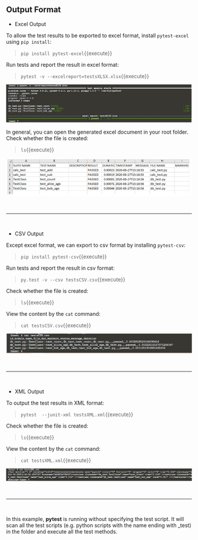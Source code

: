 ## Output Format

- Excel Output

To allow the test results to be exported to excel format, install `pytest-excel` using `pip install`:
> `pip install pytest-excel`{{execute}}

Run tests and report the result in excel format:
> `pytest -v --excelreport=testsXLSX.xlsx`{{execute}}

![Picture5](./assets/Picture5.png)

In general, you can open the generated excel document in your root folder. Check whether the file is created:
> `ls`{{execute}}

![Picture6](./assets/Picture6.png)

<br/>

------------------------------------------

<br/>

- CSV Output

Except excel format, we can export to csv format by installing `pytest-csv`:
> `pip install pytest-csv`{{execute}}

Run tests and report the result in csv format:
> `py.test -v --csv testsCSV.csv`{{execute}}

Check whether the file is created:
> `ls`{{execute}}

View the content by the `cat` command:
> `cat testsCSV.csv`{{execute}}

![Picture7](./assets/Picture7.png)

<br/>

------------------------------------------

<br/>

- XML Output

To output the test results in XML format:
> `pytest  --junit-xml testsXML.xml`{{execute}}

Check whether the file is created:
> `ls`{{execute}}

View the content by the `cat` command:
> `cat testsXML.xml`{{execute}}

![Picture8](./assets/Picture8.png)

<br/>

------------------------------------------

<br/>

In this example, **pytest** is running without specifying the test script. It will scan all the test scripts (e.g. python scripts with the name ending with \_test)  in the folder and execute all the test methods.

<br/>

